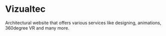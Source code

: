 # Vizualtec

Architectural website that offers various services like designing, animations, 360degree VR and many more.

